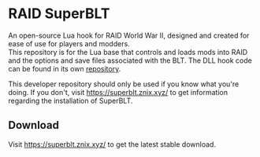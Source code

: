 # RAID SuperBLT
An open-source Lua hook for RAID World War II, designed and created for ease of use for players and modders.  
This repository is for the Lua base that controls and loads mods into RAID and the options and save files associated with the BLT. The DLL hook code can be found in its own [repository](https://github.com/RAIDModding/RAID-SuperBLT).

This developer repository should only be used if you know what you're doing. If you don't, visit https://superblt.znix.xyz/ to get information regarding the installation of SuperBLT.

## Download
Visit https://superblt.znix.xyz/ to get the latest stable download.  
